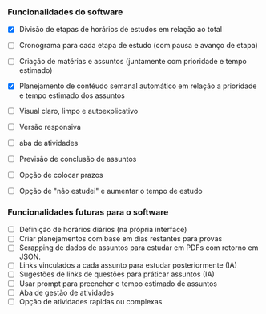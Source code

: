 ### Funcionalidades do software

- [x] Divisão de etapas de horários de estudos em relação ao total
- [ ] Cronograma para cada etapa de estudo (com pausa e avanço de etapa)
- [ ] Criação de matérias e assuntos (juntamente com prioridade e tempo estimado)
- [x] Planejamento de contéudo semanal automático em relação a prioridade e tempo estimado dos assuntos
- [ ] Visual claro, limpo e autoexplicativo
- [ ] Versão responsiva
- [ ] aba de atividades
- [ ] Previsão de conclusão de assuntos
- [ ] Opção de colocar prazos
- [ ] Opção de "não estudei" e aumentar o tempo de estudo


### Funcionalidades futuras para o software
- [ ] Definição de horários diários (na própria interface)
- [ ] Criar planejamentos com base em dias restantes para provas
- [ ] Scrapping de dados de assuntos para estudar em PDFs com retorno em JSON.
- [ ] Links vinculados a cada assunto para estudar posteriormente (IA)
- [ ] Sugestões de links de questões para práticar assuntos (IA)
- [ ] Usar prompt para preencher o tempo estimado de assuntos
- [ ] Aba de gestão de atividades
- [ ] Opção de atividades rapidas ou complexas
